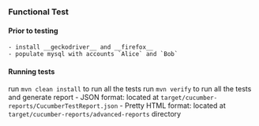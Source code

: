 ### Functional Test

#### Prior to testing
    - install __geckodriver__ and __firefox__
    - populate mysql with accounts `Alice` and `Bob`

#### Running tests
run `mvn clean install` to run all the tests
run `mvn verify` to run all the tests and generate report
    - JSON format: located at `target/cucumber-reports/CucumberTestReport.json`
    - Pretty HTML format: located at `target/cucumber-reports/advanced-reports` directory